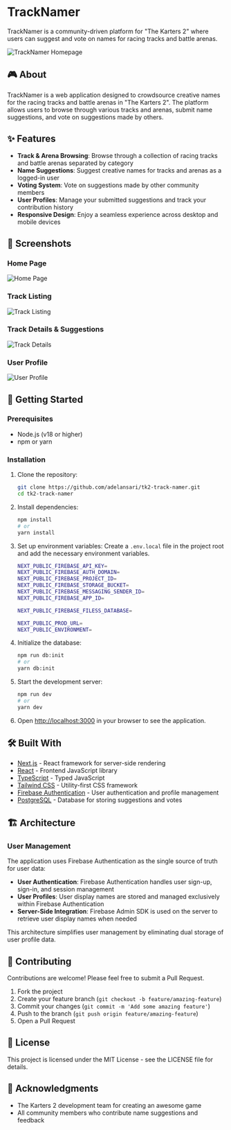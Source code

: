 # TrackNamer

TrackNamer is a community-driven platform for "The Karters 2" where users can suggest and vote on names for racing tracks and battle arenas.

![TrackNamer Homepage](./public/screenshots/trackNamer00.png)

## 🎮 About

TrackNamer is a web application designed to crowdsource creative names for the racing tracks and battle arenas in "The Karters 2". The platform allows users to browse through various tracks and arenas, submit name suggestions, and vote on suggestions made by others.

## ✨ Features

- **Track & Arena Browsing**: Browse through a collection of racing tracks and battle arenas separated by category
- **Name Suggestions**: Suggest creative names for tracks and arenas as a logged-in user
- **Voting System**: Vote on suggestions made by other community members
- **User Profiles**: Manage your submitted suggestions and track your contribution history
- **Responsive Design**: Enjoy a seamless experience across desktop and mobile devices

## 📸 Screenshots

### Home Page
![Home Page](./public/screenshots/trackNamer01.png)

### Track Listing
![Track Listing](./public/screenshots/trackNamer02.png)

### Track Details & Suggestions
![Track Details](./public/screenshots/trackNamer03.png)

### User Profile
![User Profile](./public/screenshots/trackNamer04.png)

## 🚀 Getting Started

### Prerequisites

- Node.js (v18 or higher)
- npm or yarn

### Installation

1. Clone the repository:
   ```bash
   git clone https://github.com/adelansari/tk2-track-namer.git
   cd tk2-track-namer
   ```

2. Install dependencies:
   ```bash
   npm install
   # or
   yarn install
   ```

3. Set up environment variables:
   Create a `.env.local` file in the project root and add the necessary environment variables.
   ```bash
   NEXT_PUBLIC_FIREBASE_API_KEY=
   NEXT_PUBLIC_FIREBASE_AUTH_DOMAIN=
   NEXT_PUBLIC_FIREBASE_PROJECT_ID=
   NEXT_PUBLIC_FIREBASE_STORAGE_BUCKET=
   NEXT_PUBLIC_FIREBASE_MESSAGING_SENDER_ID=
   NEXT_PUBLIC_FIREBASE_APP_ID=

   NEXT_PUBLIC_FIREBASE_FILESS_DATABASE=

   NEXT_PUBLIC_PROD_URL=
   NEXT_PUBLIC_ENVIRONMENT=
   ```

4. Initialize the database:
   ```bash
   npm run db:init
   # or
   yarn db:init
   ```

5. Start the development server:
   ```bash
   npm run dev
   # or
   yarn dev
   ```

6. Open [http://localhost:3000](http://localhost:3000) in your browser to see the application.

## 🛠️ Built With

- [Next.js](https://nextjs.org/) - React framework for server-side rendering
- [React](https://reactjs.org/) - Frontend JavaScript library
- [TypeScript](https://www.typescriptlang.org/) - Typed JavaScript
- [Tailwind CSS](https://tailwindcss.com/) - Utility-first CSS framework
- [Firebase Authentication](https://firebase.google.com/products/auth) - User authentication and profile management
- [PostgreSQL](https://www.postgresql.org/) - Database for storing suggestions and votes

## 🏗️ Architecture

### User Management
The application uses Firebase Authentication as the single source of truth for user data:

- **User Authentication**: Firebase Authentication handles user sign-up, sign-in, and session management
- **User Profiles**: User display names are stored and managed exclusively within Firebase Authentication
- **Server-Side Integration**: Firebase Admin SDK is used on the server to retrieve user display names when needed

This architecture simplifies user management by eliminating dual storage of user profile data.

## 🤝 Contributing

Contributions are welcome! Please feel free to submit a Pull Request.

1. Fork the project
2. Create your feature branch (`git checkout -b feature/amazing-feature`)
3. Commit your changes (`git commit -m 'Add some amazing feature'`)
4. Push to the branch (`git push origin feature/amazing-feature`)
5. Open a Pull Request

## 📝 License

This project is licensed under the MIT License - see the LICENSE file for details.

## 🙏 Acknowledgments

- The Karters 2 development team for creating an awesome game
- All community members who contribute name suggestions and feedback